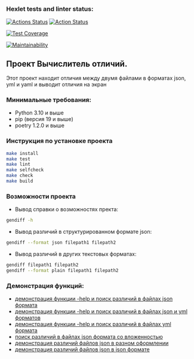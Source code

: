 ### Hexlet tests and linter status:
[![Actions Status](https://github.com/Rudich1988/python-project-50/workflows/hexlet-check/badge.svg)](https://github.com/Rudich1988/python-project-50/actions)
[![Action Status](https://github.com/Rudich1988/python-project-50/actions/workflows/pyci.yml/badge.svg)](https://github.com/Rudich1988/python-project-50/actions/workflows/pyci.yml)

[![Test Coverage](https://api.codeclimate.com/v1/badges/0ff4cfc3f03f5c3d5154/test_coverage)](https://codeclimate.com/github/Rudich1988/python-project-50/test_coverage)

[![Maintainability](https://api.codeclimate.com/v1/badges/0ff4cfc3f03f5c3d5154/maintainability)](https://codeclimate.com/github/Rudich1988/python-project-50/maintainability)

## Проект Вычислитель отличий.
Этот проект находит отличия между двумя файлами в форматах json, yml и yaml и выводит отличия на экран
### Минимальные требования:
- Python 3.10 и выше
- pip (версия 19 и выше)
- poetry 1.2.0 и выше
### Инструкция по установке проекта
```bash
make install
make test
make lint
make selfcheck
make check
make build
```
### Возможности проекта
- Вывод справки о возможностях пректа:
```bash
gendiff -h
```
- Вывод различий в структурированном формате json:
```bash
gendiff --format json filepath1 filepath2
```
- Вывод различий в других текстовых форматах:
```bash
gendiff filepath1 filepath2
gendiff --format plain filepath1 filepath2
```
### Демонстрация функций:
- [демонстрация функции -help и поиск различий в файлах json формата](https://asciinema.org/a/YyGjmPRfirgZEdODBHglg8fTB)
- [демонстрация функции -help и поиск различий в файлах json и yml форматов](https://asciinema.org/a/0dx6ZvZtiAlU2PEOsJi5Ur7Ld)
- [демонстрация функции -help и поиск различий в файлах yml формата](https://asciinema.org/a/1pRmjB6zqxPCMLALjS2Ok7bo9)
- [поиск различий в файлах json формата со вложенностью](https://asciinema.org/a/7kaeUDnzrelMaRujlys2E4khp)
- [демонстрация различий файлов json в разном оформлении](https://asciinema.org/a/rKP56355JIbb9sF9LQgYlliEk)
- [демонстрация различий файлов json в json формате](https://asciinema.org/a/jz4lV73DrkP9NDNO49gZ2nY1n)